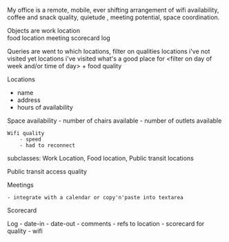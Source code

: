 My office is a remote, mobile, ever shifting arrangement of wifi availability, coffee and snack quality, quietude , meeting potential, space coordination.

Objects are
	work location	
	food location
	meeting
	scorecard
	log

Queries are
	went to which locations, filter on qualities
	locations i've not visited yet
	locations i've visited
	what's a good place for <filter on day of week and/or time of day> + food quality
	

	

Locations
 - name
 - address
 - hours of availability

  Space availability
		- number of chairs available
		- number of outlets available

	Wifi quality
		- speed
		- had to reconnect

subclasses: Work Location, Food location, Public transit locations


Public transit access quality


Meetings

	- integrate with a calendar or copy'n'paste into textarea


Scorecard


Log
	- date-in
	- date-out
	- comments
	- refs to location
	- scorecard for quality
		 - wifi
		
	



